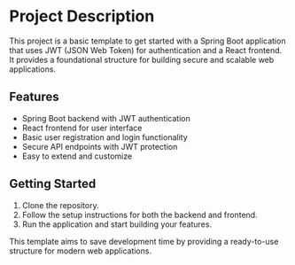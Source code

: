 # Project Description

This project is a basic template to get started with a Spring Boot application that uses JWT (JSON Web Token) for authentication and a React frontend. It provides a foundational structure for building secure and scalable web applications.

## Features

- Spring Boot backend with JWT authentication
- React frontend for user interface
- Basic user registration and login functionality
- Secure API endpoints with JWT protection
- Easy to extend and customize

## Getting Started

1. Clone the repository.
2. Follow the setup instructions for both the backend and frontend.
3. Run the application and start building your features.

This template aims to save development time by providing a ready-to-use structure for modern web applications.